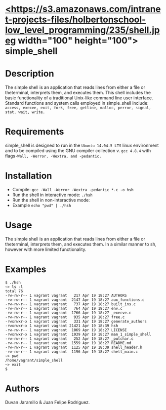 # <a href="url"><https://s3.amazonaws.com/intranet-projects-files/holbertonschool-low_level_programming/235/shell.jpeg width="100" height="100"></a> simple_shell

# Description
The simple shell is an application that reads lines from either a file or theterminal, interprets them, and executes them. This shell includes the basic functionality of a traditional Unix-like command line user interface. 
Standard functions and system calls employed in simple_shell include:
   `access, execve, exit, fork, free, getline, malloc, perror, signal, stat, wait, write.`

# Requirements

simple_shell is designed to run in the `Ubuntu 14.04.5 LTS` linux environment and to be compiled using the GNU compiler collection v. `gcc 4.8.4` with flags`-Wall, -Werror, -Wextra, and -pedantic.`

# Installation

   - Compile: `gcc -Wall -Werror -Wextra -pedantic *.c -o hsh`
   - Run the shell in interactive mode: `./hsh`
   - Run the shell in non-interactive mode:
   - Example `echo "pwd" | ./hsh`

# Usage

The simple shell is an application that reads lines from either a file or theterminal, interprets them, and executes them. In a similar manner to sh, however with more limited functionality. 

# Examples
```
$ ./hsh 
~> ls -l
total 76
-rw-rw-r-- 1 vagrant vagrant   217 Apr 19 18:27 AUTHORS
-rw-rw-r-- 1 vagrant vagrant  2147 Apr 19 18:27 aux_functions.c
-rw-rw-r-- 1 vagrant vagrant   737 Apr 19 18:27 built_ins.c
-rw-rw-r-- 1 vagrant vagrant   764 Apr 19 18:27 env.c
-rw-rw-r-- 1 vagrant vagrant  1766 Apr 19 18:27 _execve.c
-rw-rw-r-- 1 vagrant vagrant   935 Apr 19 18:27 free.c
-rwxrwxr-x 1 vagrant vagrant   331 Apr 19 18:27 generate_authors
-rwxrwxr-x 1 vagrant vagrant 21421 Apr 19 18:39 hsh
-rw-rw-r-- 1 vagrant vagrant  1069 Apr 19 18:27 LICENSE
-rwxrwxr-x 1 vagrant vagrant  1939 Apr 19 18:27 man_1_simple_shell
-rw-rw-r-- 1 vagrant vagrant   252 Apr 19 18:27 _putchar.c
-rw-rw-r-- 1 vagrant vagrant  1559 Apr 19 18:27 README.md
-rw-rw-r-- 1 vagrant vagrant  1125 Apr 19 18:39 shell_header.h
-rw-rw-r-- 1 vagrant vagrant  1196 Apr 19 18:27 shell_main.c
~> pwd
/home/vagrant/simple_shell
~> exit
$ 
```

# Authors
Duvan Jaramillo & Juan Felipe Rodriguez.
